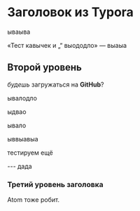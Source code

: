 # Заголовок из Typora

ываыва

«Тест кавычек и „“ выододло» — выаыа

## Второй уровень

*будешь* загружаться на **GitHub**?

ывалодло

ыдвао

ывало

ыввыавыа

тестируем ещё

--- дада


### Третий уровень заголовка
Atom тоже робит.
